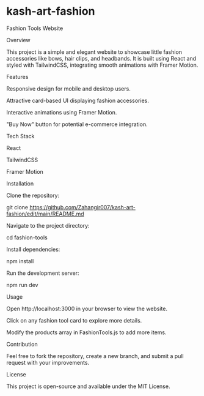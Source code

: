 # kash-art-fashion
Fashion Tools Website

Overview

This project is a simple and elegant website to showcase little fashion accessories like bows, hair clips, and headbands. It is built using React and styled with TailwindCSS, integrating smooth animations with Framer Motion.

Features

Responsive design for mobile and desktop users.

Attractive card-based UI displaying fashion accessories.

Interactive animations using Framer Motion.

"Buy Now" button for potential e-commerce integration.

Tech Stack

React

TailwindCSS

Framer Motion

Installation

Clone the repository:

git clone https://github.com/Zahangir007/kash-art-fashion/edit/main/README.md

Navigate to the project directory:

cd fashion-tools

Install dependencies:

npm install

Run the development server:

npm run dev

Usage

Open http://localhost:3000 in your browser to view the website.

Click on any fashion tool card to explore more details.

Modify the products array in FashionTools.js to add more items.

Contribution

Feel free to fork the repository, create a new branch, and submit a pull request with your improvements.

License

This project is open-source and available under the MIT License.


